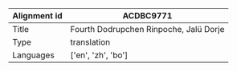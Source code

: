 |Alignment id | ACDBC9771
| --- | --- 
|Title | Fourth Dodrupchen Rinpoche, Jalü Dorje 
|Type | translation
|Languages | ['en', 'zh', 'bo']